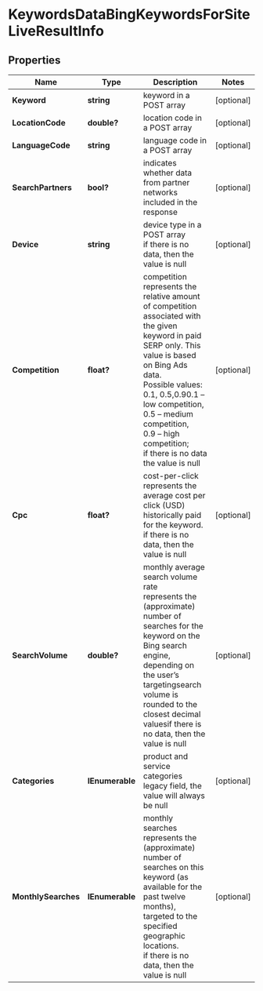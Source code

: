 # KeywordsDataBingKeywordsForSiteLiveResultInfo


## Properties

| Name | Type | Description | Notes |
|------------ | ------------- | ------------- | -------------|
**Keyword** | **string** | keyword in a POST array |[optional]|
**LocationCode** | **double?** | location code in a POST array |[optional]|
**LanguageCode** | **string** | language code in a POST array |[optional]|
**SearchPartners** | **bool?** | indicates whether data from partner networks included in the response |[optional]|
**Device** | **string** | device type in a POST array<br>if there is no data, then the value is null |[optional]|
**Competition** | **float?** | competition<br>represents the relative amount of competition associated with the given keyword in paid SERP only. This value is based on Bing Ads data.<br>Possible values: 0.1, 0.5,0.90.1 – low competition,<br>0.5 – medium competition,<br>0.9 – high competition;<br>if there is no data the value is null |[optional]|
**Cpc** | **float?** | cost-per-click<br>represents the average cost per click (USD) historically paid for the keyword.<br>if there is no data, then the value is null |[optional]|
**SearchVolume** | **double?** | monthly average search volume rate<br>represents the (approximate) number of searches for the keyword on the Bing search engine, depending on the user’s targetingsearch volume is rounded to the closest decimal valuesif there is no data, then the value is null |[optional]|
**Categories** | **IEnumerable<string>** | product and service categories<br>legacy field, the value will always be null |[optional]|
**MonthlySearches** | **IEnumerable<MonthlySearches>** | monthly searches<br>represents the (approximate) number of searches on this keyword (as available for the past twelve months), targeted to the specified geographic locations.<br>if there is no data, then the value is null |[optional]|